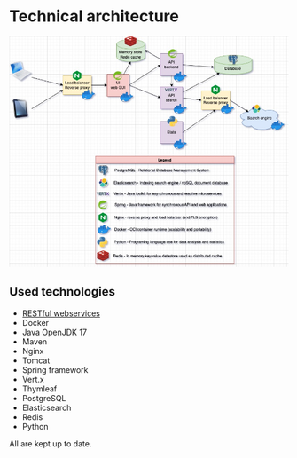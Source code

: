 # Technical architecture

![arch_prodit](./img/arch_project.jpg)

## Used technologies

* [RESTful webservices](./api/consume_api.md)
* Docker
* Java OpenJDK 17
* Maven
* Nginx
* Tomcat
* Spring framework
* Vert.x
* Thymleaf
* PostgreSQL
* Elasticsearch
* Redis
* Python

All are kept up to date.
